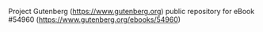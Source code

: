 Project Gutenberg (https://www.gutenberg.org) public repository for
eBook #54960 (https://www.gutenberg.org/ebooks/54960)
